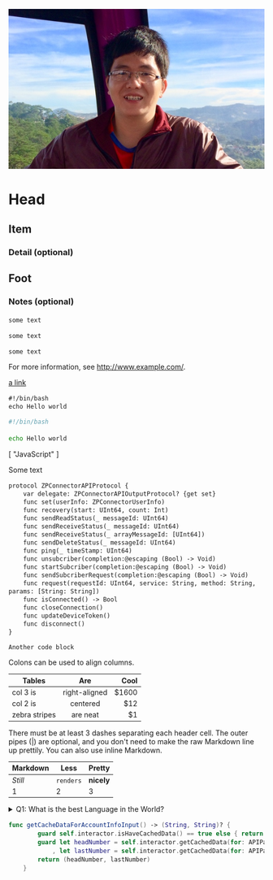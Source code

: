 ![MyImage](resources/avatar.png)

# Head

## Item

### Detail (optional)

## Foot

### Notes (optional)

`some text`

`some text`

`some text`

For more information, see <http://www.example.com/>.

[ a link ](http://www.example.com/)

```
#!/bin/bash
echo Hello world
```

```bash
#!/bin/bash

echo Hello world
```

[
"JavaScript"
]

Some text

```
protocol ZPConnectorAPIProtocol {
    var delegate: ZPConnectorAPIOutputProtocol? {get set}
    func set(userInfo: ZPConnectorUserInfo)
    func recovery(start: UInt64, count: Int)
    func sendReadStatus(_ messageId: UInt64)
    func sendReceiveStatus(_ messageId: UInt64)
    func sendReceiveStatus(_ arrayMessageId: [UInt64])
    func sendDeleteStatus(_ messageId: UInt64)
    func ping(_ timeStamp: UInt64)
    func unsubcriber(completion:@escaping (Bool) -> Void)
    func startSubcriber(completion:@escaping (Bool) -> Void)
    func sendSubcriberRequest(completion:@escaping (Bool) -> Void)
    func request(requestId: UInt64, service: String, method: String, params: [String: String])
    func isConnected() -> Bool
    func closeConnection()
    func updateDeviceToken()
    func disconnect()
}
```

```
Another code block
```

Colons can be used to align columns.

| Tables        | Are           | Cool  |
| ------------- | :-----------: | ----: |
| col 3 is      | right-aligned | $1600 |
| col 2 is      | centered      | $12   |
| zebra stripes | are neat      | $1    |

There must be at least 3 dashes separating each header cell.
The outer pipes (|) are optional, and you don't need to make the 
raw Markdown line up prettily. You can also use inline Markdown.

| Markdown | Less      | Pretty     |
| -------- | --------- | ---------- |
| *Still*  | `renders` | **nicely** |
| 1        | 2         | 3          |



<details> 
  <summary>Q1: What is the best Language in the World? </summary>
   A1: JavaScript 
</details>

```swift
func getCacheDataForAccountInfoInput() -> (String, String)? {
        guard self.interactor.isHaveCachedData() == true else { return nil }
        guard let headNumber = self.interactor.getCachedData(for: APIParamsKey.bankheadnumber.rawValue) as? String
            , let lastNumber = self.interactor.getCachedData(for: APIParamsKey.banklastnumber.rawValue) as? String else { return nil }
        return (headNumber, lastNumber)
    }
```

